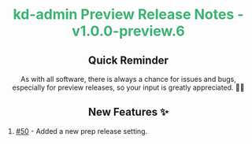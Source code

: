 <h1 align="center" style="color: mediumseagreen;font-weight: bold;">
kd-admin Preview Release Notes - v1.0.0-preview.6
</h1>

<h2 align="center" style="font-weight: bold;">Quick Reminder</h2>

<div align="center">

As with all software, there is always a chance for issues and bugs, especially for preview releases, so your input is greatly appreciated. 🙏🏼
</div>

<h2 align="center" style="font-weight: bold;">New Features ✨</h2>

1. [#50](https://github.com/KinsonDigital/kd-admin/issues/50) - Added a new prep release setting.
